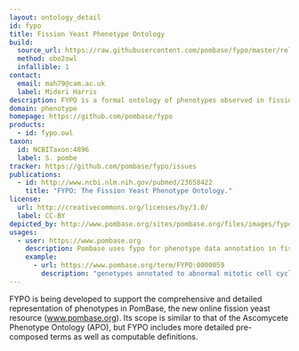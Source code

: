 ```yaml
---
layout: ontology_detail
id: fypo
title: Fission Yeast Phenotype Ontology
build:
  source_url: https://raw.githubusercontent.com/pombase/fypo/master/release/fypo.owl
  method: obo2owl
  infallible: 1
contact:
  email: mah79@cam.ac.uk
  label: Midori Harris
description: FYPO is a formal ontology of phenotypes observed in fission yeast.
domain: phenotype
homepage: https://github.com/pombase/fypo
products:
  - id: fypo.owl
taxon:
  id: NCBITaxon:4896
  label: S. pombe
tracker: https://github.com/pombase/fypo/issues
publications:
  - id: http://www.ncbi.nlm.nih.gov/pubmed/23658422
    title: "FYPO: The Fission Yeast Phenotype Ontology."
license:
  url: http://creativecommons.org/licenses/by/3.0/
  label: CC-BY
depicted_by: http://www.pombase.org/sites/pombase.org/files/images/fypo_logo_tiny.png
usages:
  - user: https://www.pombase.org
    description: Pombase uses fypo for phenotype data annotation in fission yeast
    example:
      - url: https://www.pombase.org/term/FYPO:0000059
        description: "genotypes annotated to abnormal mitotic cell cycle in fission yeast"
---
```


FYPO is being developed to support the comprehensive and detailed representation of phenotypes in PomBase, the new online fission yeast resource (www.pombase.org). Its scope is similar to that of the Ascomycete Phenotype Ontology (APO), but FYPO includes more detailed pre-composed terms as well as computable definitions.
